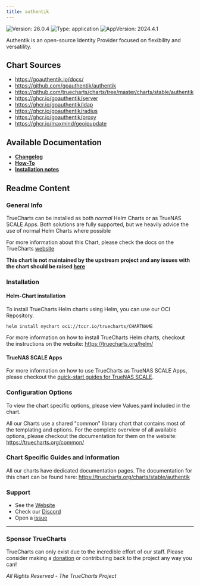 ```yaml
---
title: authentik
---
```


![Version: 26.0.4](https://img.shields.io/badge/Version-26.0.4-informational?style=flat-square) ![Type: application](https://img.shields.io/badge/Type-application-informational?style=flat-square) ![AppVersion: 2024.4.1](https://img.shields.io/badge/AppVersion-2024.4.1-informational?style=flat-square)

Authentik is an open-source Identity Provider focused on flexibility and versatility.

## Chart Sources

- https://goauthentik.io/docs/
- https://github.com/goauthentik/authentik
- https://github.com/truecharts/charts/tree/master/charts/stable/authentik
- https://ghcr.io/goauthentik/server
- https://ghcr.io/goauthentik/ldap
- https://ghcr.io/goauthentik/radius
- https://ghcr.io/goauthentik/proxy
- https://ghcr.io/maxmind/geoipupdate

## Available Documentation

- [**Changelog**](./changelog)
- [**How-To**](./how_to)
- [**Installation notes**](./installation_notes)

## Readme Content


### General Info

TrueCharts can be installed as both _normal_ Helm Charts or as TrueNAS SCALE Apps.
Both solutions are fully supported, but we heavily advice the use of normal Helm Charts where possible

For more information about this Chart, please check the docs on the TrueCharts [website](https://truecharts.org/charts/stable/authentik)

**This chart is not maintained by the upstream project and any issues with the chart should be raised [here](https://github.com/truecharts/charts/issues/new/choose)**

### Installation

#### Helm-Chart installation

To install TrueCharts Helm charts using Helm, you can use our OCI Repository.

`helm install mychart oci://tccr.io/truecharts/CHARTNAME`

For more information on how to install TrueCharts Helm charts, checkout the instructions on the website: https://truecharts.org/helm/


#### TrueNAS SCALE Apps

For more information on how to use TrueCharts as TrueNAS SCALE Apps, please checkout the [quick-start guides for TrueNAS SCALE](https://truecharts.org/scale/guides/scale-intro).

### Configuration Options

To view the chart specific options, please view Values.yaml included in the chart.

All our Charts use a shared "common" library chart that contains most of the templating and options.
For the complete overview of all available options, please checkout the documentation for them on the website: https://truecharts.org/common/

### Chart Specific Guides and information

All our charts have dedicated documentation pages.
The documentation for this chart can be found here:
https://truecharts.org/charts/stable/authentik

### Support


- See the [Website](https://truecharts.org)
- Check our [Discord](https://discord.gg/tVsPTHWTtr)
- Open a [issue](https://github.com/truecharts/charts/issues/new/choose)

---

### Sponsor TrueCharts

TrueCharts can only exist due to the incredible effort of our staff.
Please consider making a [donation](https://truecharts.org/general/sponsor) or contributing back to the project any way you can!

_All Rights Reserved - The TrueCharts Project_
